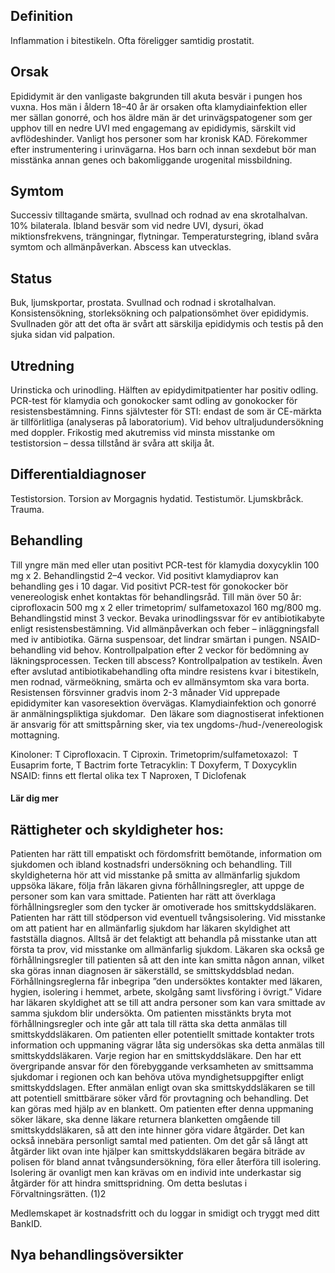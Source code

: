 ## Definition

Inflammation i bitestikeln. Ofta föreligger samtidig prostatit.

## Orsak

Epididymit är den vanligaste bakgrunden till akuta besvär i pungen hos vuxna. Hos män i åldern 18–40 år är orsaken ofta klamydiainfektion eller mer sällan gonorré, och hos äldre män är det urinvägspatogener som ger upphov till en nedre UVI med engagemang av epididymis, särskilt vid avflödeshinder. Vanligt hos personer som har kronisk KAD. Förekommer efter instrumentering i urinvägarna. Hos barn och innan sexdebut bör man misstänka annan genes och bakomliggande urogenital missbildning.

## Symtom

Successiv tilltagande smärta, svullnad och rodnad av ena skrotalhalvan. 10% bilaterala. Ibland besvär som vid nedre UVI, dysuri, ökad miktionsfrekvens, trängningar, flytningar. Temperaturstegring, ibland svåra symtom och allmänpåverkan. Abscess kan utvecklas.

## Status

Buk, ljumskportar, prostata. Svullnad och rodnad i skrotalhalvan. Konsistensökning, storleksökning och palpationsömhet över epididymis. Svullnaden gör att det ofta är svårt att särskilja epididymis och testis på den sjuka sidan vid palpation.

## Utredning

Urinsticka och urinodling. Hälften av epidydimitpatienter har positiv odling.
PCR-test för klamydia och gonokocker samt odling av gonokocker för resistensbestämning.
Finns självtester för STI: endast de som är CE-märkta är tillförlitliga (analyseras på laboratorium).
Vid behov ultraljudundersökning med doppler.
Frikostig med akutremiss vid minsta misstanke om testistorsion – dessa tillstånd är svåra att skilja åt.

## Differentialdiagnoser

Testistorsion. Torsion av Morgagnis hydatid. Testistumör. Ljumskbråck. Trauma.

## Behandling

Till yngre män med eller utan positivt PCR-test för klamydia doxycyklin 100 mg x 2. Behandlingstid 2–4 veckor. Vid positivt klamydiaprov kan behandling ges i 10 dagar.
Vid positivt PCR-test för gonokocker bör venereologisk enhet kontaktas för behandlingsråd.
Till män över 50 år: ciprofloxacin 500 mg x 2 eller trimetoprim/ sulfametoxazol 160 mg/800 mg. Behandlingstid minst 3 veckor. Bevaka urinodlingssvar för ev antibiotikabyte enligt resistensbestämning.
Vid allmänpåverkan och feber – inläggningsfall med iv antibiotika.
Gärna suspensoar, det lindrar smärtan i pungen.
NSAID-behandling vid behov.
Kontrollpalpation efter 2 veckor för bedömning av läkningsprocessen. Tecken till abscess? Kontrollpalpation av testikeln. Även efter avslutad antibiotikabehandling ofta mindre resistens kvar i bitestikeln, men rodnad, värmeökning, smärta och ev allmänsymtom ska vara borta. Resistensen försvinner gradvis inom 2-3 månader Vid upprepade epididymiter kan vasoresektion övervägas.
Klamydiainfektion och gonorré är anmälningspliktiga sjukdomar.  Den läkare som diagnostiserat infektionen är ansvarig för att smittspårning sker, via tex ungdoms-/hud-/venereologisk mottagning.


Kinoloner: T Ciprofloxacin. T Ciproxin.
Trimetoprim/sulfametoxazol:  T Eusaprim forte, T Bactrim forte
Tetracyklin: T Doxyferm, T Doxycyklin
NSAID: finns ett flertal olika tex T Naproxen, T Diclofenak

#### Lär dig mer

## Rättigheter och skyldigheter hos:

Patienten har rätt till empatiskt och fördomsfritt bemötande, information om sjukdomen och ibland kostnadsfri undersökning och behandling. Till skyldigheterna hör att vid misstanke på smitta av allmänfarlig sjukdom uppsöka läkare, följa från läkaren givna förhållningsregler, att uppge de personer som kan vara smittade.
Patienten har rätt att överklaga förhållningsregler som den tycker är omotiverade hos smittskyddsläkaren. Patienten har rätt till stödperson vid eventuell tvångsisolering.
Vid misstanke om att patient har en allmänfarlig sjukdom har läkaren skyldighet att fastställa diagnos. Alltså är det felaktigt att behandla på misstanke utan att första ta prov, vid misstanke om allmänfarlig sjukdom. Läkaren ska också ge förhållningsregler till patienten så att den inte kan smitta någon annan, vilket ska göras innan diagnosen är säkerställd, se smittskyddsblad nedan. Förhållningsreglerna får inbegripa ”den undersöktes kontakter med läkaren, hygien, isolering i hemmet, arbete, skolgång samt livsföring i övrigt.”
Vidare har läkaren skyldighet att se till att andra personer som kan vara smittade av samma sjukdom blir undersökta. Om patienten misstänkts bryta mot förhållningsregler och inte går att tala till rätta ska detta anmälas till smittskyddsläkaren. Om patienten eller potentiellt smittade kontakter trots information och uppmaning vägrar låta sig undersökas ska detta anmälas till smittskyddsläkaren.
Varje region har en smittskyddsläkare. Den har ett övergripande ansvar för den förebyggande verksamheten av smittsamma sjukdomar i regionen och kan behöva utöva myndighetsuppgifter enligt smittskyddslagen. Efter anmälan enligt ovan ska smittskyddsläkaren se till att potentiell smittbärare söker vård för provtagning och behandling. Det kan göras med hjälp av en blankett. Om patienten efter denna uppmaning söker läkare, ska denne läkare returnera blanketten omgående till smittskyddsläkaren, så att den inte hinner göra vidare åtgärder. Det kan också innebära personligt samtal med patienten.
Om det går så långt att åtgärder likt ovan inte hjälper kan smittskyddsläkaren begära biträde av polisen för bland annat tvångsundersökning, föra eller återföra till isolering. Isolering är ovanligt men kan krävas om en individ inte underkastar sig åtgärder för att hindra smittspridning. Om detta beslutas i Förvaltningsrätten.
(1)2


Medlemskapet är kostnadsfritt och du loggar in smidigt och tryggt med ditt BankID.

## Nya behandlingsöversikter

